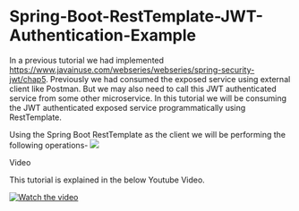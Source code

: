 # Spring-Boot-RestTemplate-JWT-Authentication-Example

In a previous tutorial we had implemented https://www.javainuse.com/webseries/webseries/spring-security-jwt/chap5.
Previously we had consumed the exposed service using external client like Postman. But we may also need to call this JWT authenticated service from some other microservice. In this tutorial we will be consuming the JWT authenticated exposed service programmatically using RestTemplate.

Using the Spring Boot RestTemplate as the client we will be performing the following operations-
![](https://www.javainuse.com/boot-71-3-min.JPG)

Video

This tutorial is explained in the below Youtube Video.<br>


[![Watch the video](https://www.javainuse.com/MySQL-min.jpg)](https://youtu.be/fdn59oiWEyo)

